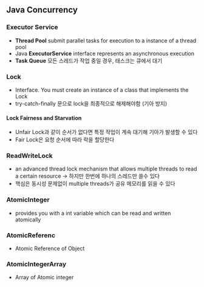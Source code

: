 ## Java Concurrency
### Executor Service
- **Thread Pool**
  submit parallel tasks for execution to a instance of a thread pool
- Java **ExecutorService** interface
  represents an asynchronous execution 
- **Task Queue**
  모든 스레드가 작업 중일 경우, 태스크는 큐에서 대기
### Lock
- Interface. You must create an instance of a class that implements the Lock
- try-catch-finally 문으로 lock을 최종적으로 해제해야함 (기아 방지)
#### Lock Fairness and Starvation
- Unfair Lock과 같이 순서가 없다면 특정 작업이 계속 대기해 기아가 발생할 수 있다
- Fair Lock은 요청 순서에 따라 락을 할당한다
### ReadWriteLock
- an advanced thread lock mechanism that allows multiple threads to read a certain resource -> 하지만 한번에 하나의 스레드만 쓸수 있다
- 핵심은 동시성 문제없이 multiple threads가 공유 메모리를 읽을 수 있다
### AtomicInteger
- provides you with a int variable which can be read and written atomically
### AtomicReferenc
- Atomic Reference of Object
### AtomicIntegerArray
- Array of Atomic integer
